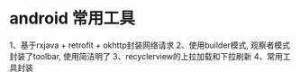 # android 常用工具
1、基于rxjava + retrofit + okhttp封装网络请求
2、使用builder模式, 观察者模式封装了toolbar, 使用简洁明了
3、recyclerview的上拉加载和下拉刷新
4、常用工具封装

